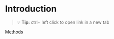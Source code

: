 # Introduction 

> :bulb: **Tip:** ctrl+ left click to open link in a new tab 

[Methods]( https://github.com/codiku/ressources/blob/master/RN_EN_dev_methods.md)
